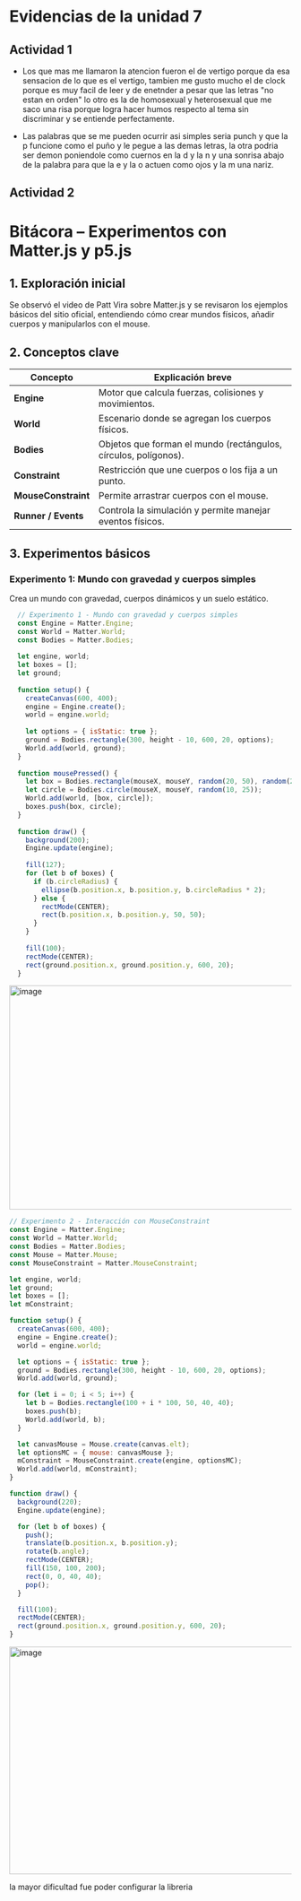 # Evidencias de la unidad 7



## Actividad 1

- Los que mas me llamaron la atencion fueron el de vertigo porque da esa sensacion de lo que es el vertigo, tambien me gusto mucho el de clock porque es muy facil de leer y de enetnder a pesar que las letras "no estan en orden" lo otro es la de homosexual y heterosexual que me saco una risa porque logra hacer humos respecto al tema sin discriminar y se entiende perfectamente.

- Las palabras que se me pueden ocurrir asi simples seria punch y que la p funcione como el puño y le pegue a las demas letras, la otra podria ser demon poniendole como cuernos en la d y la n y una sonrisa abajo de la palabra para que la e y la o actuen como ojos y la m una nariz.

## Actividad 2

# Bitácora – Experimentos con Matter.js y p5.js

## 1. Exploración inicial
Se observó el video de Patt Vira sobre Matter.js y se revisaron los ejemplos básicos del sitio oficial, entendiendo cómo crear mundos físicos, añadir cuerpos y manipularlos con el mouse.

## 2. Conceptos clave

| Concepto | Explicación breve |
|-----------|-------------------|
| **Engine** | Motor que calcula fuerzas, colisiones y movimientos. |
| **World** | Escenario donde se agregan los cuerpos físicos. |
| **Bodies** | Objetos que forman el mundo (rectángulos, círculos, polígonos). |
| **Constraint** | Restricción que une cuerpos o los fija a un punto. |
| **MouseConstraint** | Permite arrastrar cuerpos con el mouse. |
| **Runner / Events** | Controla la simulación y permite manejar eventos físicos. |

## 3. Experimentos básicos

### Experimento 1: Mundo con gravedad y cuerpos simples
Crea un mundo con gravedad, cuerpos dinámicos y un suelo estático.

```javascript
  // Experimento 1 - Mundo con gravedad y cuerpos simples
  const Engine = Matter.Engine;
  const World = Matter.World;
  const Bodies = Matter.Bodies;
  
  let engine, world;
  let boxes = [];
  let ground;
  
  function setup() {
    createCanvas(600, 400);
    engine = Engine.create();
    world = engine.world;
  
    let options = { isStatic: true };
    ground = Bodies.rectangle(300, height - 10, 600, 20, options);
    World.add(world, ground);
  }
  
  function mousePressed() {
    let box = Bodies.rectangle(mouseX, mouseY, random(20, 50), random(20, 50));
    let circle = Bodies.circle(mouseX, mouseY, random(10, 25));
    World.add(world, [box, circle]);
    boxes.push(box, circle);
  }
  
  function draw() {
    background(200);
    Engine.update(engine);
  
    fill(127);
    for (let b of boxes) {
      if (b.circleRadius) {
        ellipse(b.position.x, b.position.y, b.circleRadius * 2);
      } else {
        rectMode(CENTER);
        rect(b.position.x, b.position.y, 50, 50);
      }
    }
  
    fill(100);
    rectMode(CENTER);
    rect(ground.position.x, ground.position.y, 600, 20);
  }
```
<img width="604" height="400" alt="image" src="https://github.com/user-attachments/assets/5d9c5ef3-11e6-4f10-98b8-4f8ab22bebd7" />

```javascript
// Experimento 2 - Interacción con MouseConstraint
const Engine = Matter.Engine;
const World = Matter.World;
const Bodies = Matter.Bodies;
const Mouse = Matter.Mouse;
const MouseConstraint = Matter.MouseConstraint;

let engine, world;
let ground;
let boxes = [];
let mConstraint;

function setup() {
  createCanvas(600, 400);
  engine = Engine.create();
  world = engine.world;

  let options = { isStatic: true };
  ground = Bodies.rectangle(300, height - 10, 600, 20, options);
  World.add(world, ground);

  for (let i = 0; i < 5; i++) {
    let b = Bodies.rectangle(100 + i * 100, 50, 40, 40);
    boxes.push(b);
    World.add(world, b);
  }

  let canvasMouse = Mouse.create(canvas.elt);
  let optionsMC = { mouse: canvasMouse };
  mConstraint = MouseConstraint.create(engine, optionsMC);
  World.add(world, mConstraint);
}

function draw() {
  background(220);
  Engine.update(engine);

  for (let b of boxes) {
    push();
    translate(b.position.x, b.position.y);
    rotate(b.angle);
    rectMode(CENTER);
    fill(150, 100, 200);
    rect(0, 0, 40, 40);
    pop();
  }

  fill(100);
  rectMode(CENTER);
  rect(ground.position.x, ground.position.y, 600, 20);
}
```

<img width="615" height="406" alt="image" src="https://github.com/user-attachments/assets/3436aabc-1d50-4d79-9dc3-4072ceb3cf77" />


la mayor dificultad fue poder configurar la libreria






